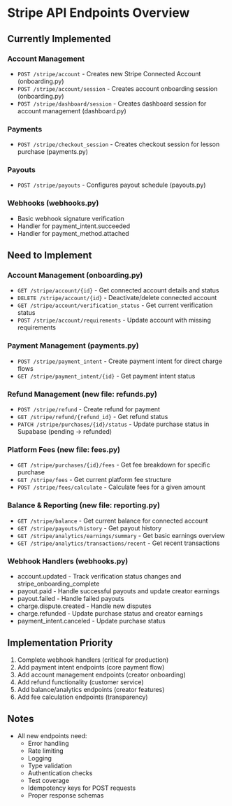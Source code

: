 # Stripe API Endpoints Overview

## Currently Implemented

### Account Management
- `POST /stripe/account` - Creates new Stripe Connected Account (onboarding.py)
- `POST /stripe/account/session` - Creates account onboarding session (onboarding.py)
- `POST /stripe/dashboard/session` - Creates dashboard session for account management (dashboard.py)

### Payments
- `POST /stripe/checkout_session` - Creates checkout session for lesson purchase (payments.py)

### Payouts
- `POST /stripe/payouts` - Configures payout schedule (payouts.py)

### Webhooks (webhooks.py)
- Basic webhook signature verification
- Handler for payment_intent.succeeded
- Handler for payment_method.attached

## Need to Implement

### Account Management (onboarding.py)
- `GET /stripe/account/{id}` - Get connected account details and status
- `DELETE /stripe/account/{id}` - Deactivate/delete connected account
- `GET /stripe/account/verification_status` - Get current verification status
- `POST /stripe/account/requirements` - Update account with missing requirements

### Payment Management (payments.py)
- `POST /stripe/payment_intent` - Create payment intent for direct charge flows
- `GET /stripe/payment_intent/{id}` - Get payment intent status

### Refund Management (new file: refunds.py)
- `POST /stripe/refund` - Create refund for payment
- `GET /stripe/refund/{refund_id}` - Get refund status
- `PATCH /stripe/purchases/{id}/status` - Update purchase status in Supabase (pending → refunded)

### Platform Fees (new file: fees.py)
- `GET /stripe/purchases/{id}/fees` - Get fee breakdown for specific purchase
- `GET /stripe/fees` - Get current platform fee structure
- `POST /stripe/fees/calculate` - Calculate fees for a given amount

### Balance & Reporting (new file: reporting.py)
- `GET /stripe/balance` - Get current balance for connected account
- `GET /stripe/payouts/history` - Get payout history
- `GET /stripe/analytics/earnings/summary` - Get basic earnings overview
- `GET /stripe/analytics/transactions/recent` - Get recent transactions

### Webhook Handlers (webhooks.py)
- account.updated - Track verification status changes and stripe_onboarding_complete
- payout.paid - Handle successful payouts and update creator earnings
- payout.failed - Handle failed payouts
- charge.dispute.created - Handle new disputes
- charge.refunded - Update purchase status and creator earnings
- payment_intent.canceled - Update purchase status

## Implementation Priority
1. Complete webhook handlers (critical for production)
2. Add payment intent endpoints (core payment flow)
3. Add account management endpoints (creator onboarding)
4. Add refund functionality (customer service)
5. Add balance/analytics endpoints (creator features)
6. Add fee calculation endpoints (transparency)

## Notes
- All new endpoints need:
  - Error handling
  - Rate limiting
  - Logging
  - Type validation
  - Authentication checks
  - Test coverage
  - Idempotency keys for POST requests
  - Proper response schemas
